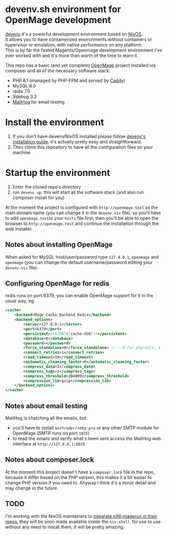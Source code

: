 # devenv.sh environment for OpenMage development

[devenv](https://devenv.sh) it's a powerful development environment based on [NixOS](https://nixos.org).  
It allows you to have containerized environments without containers or hypervisor or emulation, with native performance on any platform.  
This is by far the fasted Magento/Openmage development environment I've ever worked with and it's more than worth of the time to learn it.

This repo has a basic (and yet complete) [OpenMage](https://github.com/OpenMage/magento-lts) project installed via composer and all of the necessary software stack:
- PHP 8.1 (managed by PHP-FPM and served by [Caddy](https://caddyserver.com))
- MySQL 8.0
- redis 7.0
- Xdebug 3.2
- [MailHog](https://github.com/mailhog/MailHog) for email testing

# Install the environment

1. If you don't have devenv/NixOS installed please follow [devenv's installation guide](https://devenv.sh/getting-started), it's actually pretty easy and straightforward.
2. Then clone this repository to have all the configuration files on your machine

# Startup the environment

1. Enter the cloned repo's directory
2. run `devenv up`, this will start all the software stack (and also run composer install for you)

At the moment the project is configured with `http://openmage.test` as the main domain name (you can change it in the `devenv.nix` file), so you'll have to add `openmage.test`to your `hosts` file first, then you'll be able to open the browser to `http://openmage.test` and continue the installation through the web installer.

## Notes about installing OpenMage

When asked for MySQL host/user/password type `127.0.0.1`, `openmage` and `openmage` (you can change the default username/password editing your `devenv.nix` file).

## Configuring OpenMage for redis

redis runs on port 6379, you can enable OpenMage support for it in the usual way, eg:
```xml
<cache>
    <backend>Mage_Cache_Backend_Redis</backend>
    <backend_options>
        <server>127.0.0.1</server>
        <port>6379</port>
        <persistent><![CDATA[cache-db0]]></persistent>
        <database>0</database>
        <password></password>
        <force_standalone>0</force_standalone> <!-- 0 for phpredis, 1 for standalone php -->
        <connect_retries>1</connect_retries>
        <read_timeout>10</read_timeout>
        <automatic_cleaning_factor>0</automatic_cleaning_factor>
        <compress_data>1</compress_data>
        <compress_tags>1</compress_tags>
        <compress_threshold>204800</compress_threshold>
        <compression_lib>gzip</compression_lib>
    </backend_options>
</cache>
```

## Notes about email testing

MailHog is chatching all the emails, but:
- you'll have to install `aschroder/smtp_pro` or any other SMTP module for OpenMage (SMTP runs on port `1025`)
- to read the emails and verify what's been sent access the MailHog web interface at `http://127.0.0.1:8025`

## Notes about composer.lock

At the moment this project doesn't have a `composer.lock` file in the repo, because it differ based on the PHP version, this makes it a bit easier to change PHP version if you need to. Anyway I think it's a minor detail and may change in the future.

## TODO

I'm working with the NixOS maintainers to [integrate n98-magerun in their repos](https://github.com/NixOS/nixpkgs/pull/212296), they will be soon made available inside the `nix-shell `for use to use without any need to install them, it will be pretty amazing.
